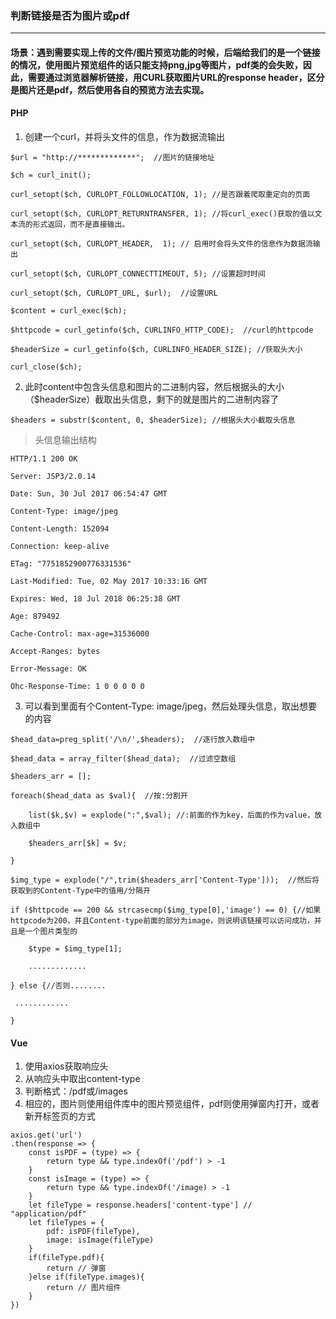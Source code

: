 ### 判断链接是否为图片或pdf
---

#### 场景：遇到需要实现上传的文件/图片预览功能的时候，后端给我们的是一个链接的情况，使用图片预览组件的话只能支持png,jpg等图片，pdf类的会失败，因此，需要通过浏览器解析链接，用CURL获取图片URL的response header，区分是图片还是pdf，然后使用各自的预览方法去实现。

#### PHP
1. 创建一个curl，并将头文件的信息，作为数据流输出
```
$url = "http://*************";  //图片的链接地址

$ch = curl_init();

curl_setopt($ch, CURLOPT_FOLLOWLOCATION, 1); //是否跟着爬取重定向的页面

curl_setopt($ch, CURLOPT_RETURNTRANSFER, 1); //将curl_exec()获取的值以文本流的形式返回，而不是直接输出。

curl_setopt($ch, CURLOPT_HEADER,  1); // 启用时会将头文件的信息作为数据流输出

curl_setopt($ch, CURLOPT_CONNECTTIMEOUT, 5); //设置超时时间

curl_setopt($ch, CURLOPT_URL, $url);  //设置URL

$content = curl_exec($ch);

$httpcode = curl_getinfo($ch, CURLINFO_HTTP_CODE);  //curl的httpcode

$headerSize = curl_getinfo($ch, CURLINFO_HEADER_SIZE); //获取头大小

curl_close($ch);
```
2. 此时content中包含头信息和图片的二进制内容，然后根据头的大小（$headerSize）截取出头信息，剩下的就是图片的二进制内容了
```
$headers = substr($content, 0, $headerSize); //根据头大小截取头信息
```
>头信息输出结构
```
HTTP/1.1 200 OK

Server: JSP3/2.0.14

Date: Sun, 30 Jul 2017 06:54:47 GMT

Content-Type: image/jpeg

Content-Length: 152094

Connection: keep-alive

ETag: "7751852900776331536"

Last-Modified: Tue, 02 May 2017 10:33:16 GMT

Expires: Wed, 18 Jul 2018 06:25:38 GMT

Age: 879492

Cache-Control: max-age=31536000

Accept-Ranges: bytes

Error-Message: OK

Ohc-Response-Time: 1 0 0 0 0 0
```
3. 可以看到里面有个Content-Type: image/jpeg，然后处理头信息，取出想要的内容
```
$head_data=preg_split('/\n/',$headers);  //逐行放入数组中

$head_data = array_filter($head_data);  //过滤空数组

$headers_arr = [];

foreach($head_data as $val){  //按:分割开

    list($k,$v) = explode(":",$val); //:前面的作为key，后面的作为value，放入数组中

    $headers_arr[$k] = $v;

}

$img_type = explode("/",trim($headers_arr['Content-Type']));  //然后将获取到的Content-Type中的值用/分隔开

if ($httpcode == 200 && strcasecmp($img_type[0],'image') == 0) {//如果httpcode为200，并且Content-type前面的部分为image，则说明该链接可以访问成功，并且是一个图片类型的

    $type = $img_type[1];

    .............

} else {//否则........

 ............

}
```

#### Vue
1. 使用axios获取响应头
2. 从响应头中取出content-type
3. 判断格式：/pdf或/images
4. 相应的，图片则使用组件库中的图片预览组件，pdf则使用弹窗内打开，或者新开标签页的方式
```
axios.get('url')
.then(response => {
    const isPDF = (type) => {
        return type && type.indexOf('/pdf') > -1
    }
    const isImage = (type) => {
        return type && type.indexOf('/image) > -1
    }
    let fileType = response.headers['content-type'] // "application/pdf"
    let fileTypes = {
        pdf: isPDF(fileType),
        image: isImage(fileType)
    }
    if(fileType.pdf){
        return // 弹窗
    }else if(fileType.images){
        return // 图片组件
    }
})
```